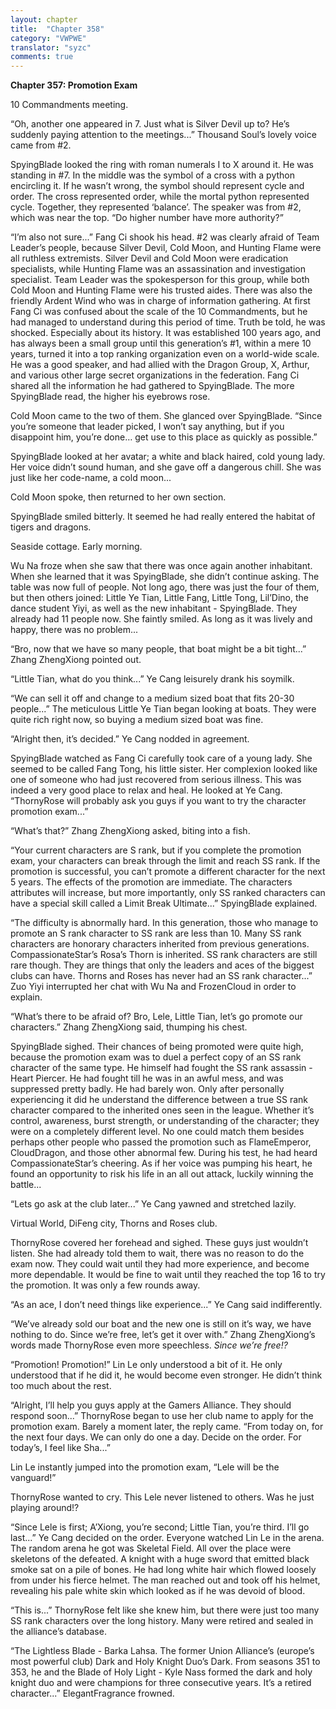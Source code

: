 ```yaml
---
layout: chapter
title:  "Chapter 358"
category: "VWPWE"
translator: "syzc"
comments: true
---
```


**Chapter 357: Promotion Exam**

10 Commandments meeting.

“Oh, another one appeared in 7. Just what is Silver Devil up to? He’s suddenly paying attention to the meetings...” Thousand Soul’s lovely voice came from #2.

SpyingBlade looked the ring with roman numerals I to X around it. He was standing in #7. In the middle was the symbol of a cross with a python encircling it. If he wasn’t wrong, the symbol should represent cycle and order. The cross represented order, while the mortal python represented cycle. Together, they represented ‘balance’. The speaker was from #2, which was near the top. “Do higher number have more authority?”

“I’m also not sure...” Fang Ci shook his head. #2 was clearly afraid of Team Leader’s people, because Silver Devil, Cold Moon, and Hunting Flame were all ruthless extremists. Silver Devil and Cold Moon were eradication specialists, while Hunting Flame was an assassination and investigation specialist. Team Leader was the spokesperson for this group, while both Cold Moon and Hunting Flame were his trusted aides. There was also the friendly Ardent Wind who was in charge of information gathering. At first Fang Ci was confused about the scale of the 10 Commandments, but he had managed to understand during this period of time. Truth be told, he was shocked. Especially about its history. It was established 100 years ago, and has always been a small group until this generation’s #1, within a mere 10 years, turned it into a top ranking organization even on a world-wide scale. He was a good speaker, and had allied with the Dragon Group, X, Arthur, and various other large secret organizations in the federation. Fang Ci shared all the information he had gathered to SpyingBlade. The more SpyingBlade read, the higher his eyebrows rose.

Cold Moon came to the two of them. She glanced over SpyingBlade. “Since you’re someone that leader picked, I won’t say anything, but if you disappoint him, you’re done… get use to this place as quickly as possible.”

SpyingBlade looked at her avatar; a white and black haired, cold young lady. Her voice didn’t sound human, and she gave off a dangerous chill. She was just like her code-name, a cold moon...

Cold Moon spoke, then returned to her own section.

SpyingBlade smiled bitterly. It seemed he had really entered the habitat of tigers and dragons.

Seaside cottage. Early morning.

Wu Na froze when she saw that there was once again another inhabitant. When she learned that it was SpyingBlade, she didn’t continue asking. The table was now full of people. Not long ago, there was just the four of them, but then others joined: Little Ye Tian, Little Fang, Little Tong, Lil’Dino, the dance student Yiyi, as well as the new inhabitant - SpyingBlade. They already had 11 people now. She faintly smiled. As long as it was lively and happy, there was no problem...

“Bro, now that we have so many people, that boat might be a bit tight...” Zhang ZhengXiong pointed out.

“Little Tian, what do you think...” Ye Cang leisurely drank his soymilk.

“We can sell it off and change to a medium sized boat that fits 20-30 people...” The meticulous Little Ye Tian began looking at boats. They were quite rich right now, so buying a medium sized boat was fine.

“Alright then, it’s decided.” Ye Cang nodded in agreement.

SpyingBlade watched as Fang Ci carefully took care of a young lady. She seemed to be called Fang Tong, his little sister. Her complexion looked like one of someone who had just recovered from serious illness. This was indeed a very good place to relax and heal. He looked at Ye Cang. “ThornyRose will probably ask you guys if you want to try the character promotion exam...”

“What’s that?” Zhang ZhengXiong asked, biting into a fish.

“Your current characters are S rank, but if you complete the promotion exam, your characters can break through the limit and reach SS rank. If the promotion is successful, you can’t promote a different character for the next 5 years. The effects of the promotion are immediate. The characters attributes will increase, but more importantly, only SS ranked characters can have a special skill called a Limit Break Ultimate...” SpyingBlade explained.

“The difficulty is abnormally hard. In this generation, those who manage to promote an S rank character to SS rank are less than 10. Many SS rank characters are honorary characters inherited from previous generations. CompassionateStar’s Rosa’s Thorn is inherited. SS rank characters are still rare though. They are things that only the leaders and aces of the biggest clubs can have. Thorns and Roses has never had an SS rank character...” Zuo Yiyi interrupted her chat with Wu Na and FrozenCloud in order to explain.

“What’s there to be afraid of? Bro, Lele, Little Tian, let’s go promote our characters.” Zhang ZhengXiong said, thumping his chest.

SpyingBlade sighed. Their chances of being promoted were quite high, because the promotion exam was to duel a perfect copy of an SS rank character of the same type. He himself had fought the SS rank assassin - Heart Piercer. He had fought till he was in an awful mess, and was suppressed pretty badly. He had barely won. Only after personally experiencing it did he understand the difference between a true SS rank character compared to the inherited ones seen in the league. Whether it’s control, awareness, burst strength, or understanding of the character; they were on a completely different level. No one could match them besides perhaps other people who passed the promotion such as FlameEmperor, CloudDragon, and those other abnormal few. During his test, he had heard CompassionateStar’s cheering. As if her voice was pumping his heart, he found an opportunity to risk his life in an all out attack, luckily winning the battle...

“Lets go ask at the club later...” Ye Cang yawned and stretched lazily.

Virtual World, DiFeng city, Thorns and Roses club.

ThornyRose covered her forehead and sighed. These guys just wouldn’t listen. She had already told them to wait, there was no reason to do the exam now. They could wait until they had more experience, and become more dependable. It would be fine to wait until they reached the top 16 to try the promotion. It was only a few rounds away.

“As an ace, I don’t need things like experience...” Ye Cang said indifferently.

“We’ve already sold our boat and the new one is still on it’s way, we have nothing to do. Since we’re free, let’s get it over with.” Zhang ZhengXiong’s words made ThornyRose even more speechless. *Since we’re free!?*

“Promotion! Promotion!” Lin Le only understood a bit of it. He only understood that if he did it, he would become even stronger. He didn’t think too much about the rest.

“Alright, I’ll help you guys apply at the Gamers Alliance. They should respond soon...” ThornyRose began to use her club name to apply for the promotion exam. Barely a moment later, the reply came. “From today on, for the next four days. We can only do one a day. Decide on the order. For today’s, I feel like Sha...”

Lin Le instantly jumped into the promotion exam, “Lele will be the vanguard!”

ThornyRose wanted to cry. This Lele never listened to others. Was he just playing around!?

“Since Lele is first; A’Xiong, you’re second; Little Tian, you’re third. I’ll go last...” Ye Cang decided on the order. Everyone watched Lin Le in the arena. The random arena he got was Skeletal Field. All over the place were skeletons of the defeated. A knight with a huge sword that emitted black smoke sat on a pile of bones. He had long white hair which flowed loosely from under his fierce helmet. The man reached out and took off his helmet, revealing his pale white skin which looked as if he was devoid of blood.

“This is...” ThornyRose felt like she knew him, but there were just too many SS rank characters over the long history. Many were retired and sealed in the alliance’s database.

“The Lightless Blade - Barka Lahsa. The former Union Alliance’s (europe’s most powerful club) Dark and Holy Knight Duo’s Dark. From seasons 351 to 353, he and the Blade of Holy Light - Kyle Nass formed the dark and holy knight duo and were champions for three consecutive years. It’s a retired character...” ElegantFragrance frowned.
